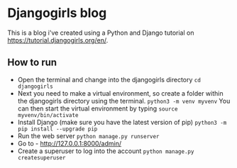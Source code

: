 # Djangogirls blog

This is a blog i've created using a Python and Django tutorial on https://tutorial.djangogirls.org/en/. 

## How to run

* Open the terminal and change into the djangogirls directory ```cd djangogirls```
* Next you need to make a virtual environment, so create a folder within the djangogirls directory using the terminal. ```python3 -m venv myvenv``` You can then start the virtual environment by typing ```source myvenv/bin/activate```
* Install Django (make sure you have the latest version of pip) ```python3 -m pip install --upgrade pip```
* Run the web server ```python manage.py runserver```
* Go to - http://127.0.0.1:8000/admin/
* Create a superuser to log into the account ```python manage.py createsuperuser```



